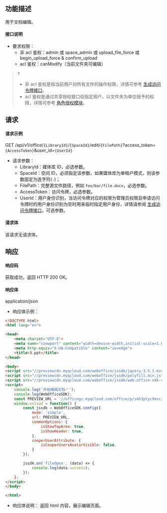 ## 功能描述

用于文档编辑。

#### 接口说明

- 要求权限：
    - 非 acl 鉴权：admin 或 space_admin 或 upload_file_force 或 begin_upload_force & confirm_upload
    - acl 鉴权：canModify（当前文件夹可编辑）
>?
> - 非 acl 鉴权是指当前用户对所有文件的操作权限，详情可参考 [生成访问令牌接口](https://cloud.tencent.com/document/product/1339/71159)。
> - acl 鉴权是通过共享授权接口给指定用户，以文件夹为单位授予的权限，详情可参考 [角色授权模块](https://cloud.tencent.com/document/product/1339/71014)。
>

## 请求

#### 请求示例  

GET /api/v1/office/`{LibraryId}`/`{SpaceId}`/edit/`{FilePath}`?access_token=`{AccessToken}`&user_id=`{UserId}`

- 请求参数：
    - LibraryId：媒体库 ID，必选参数。
    - SpaceId：空间 ID，必须指定该参数，如果媒体库为单租户模式，则该参数固定为连字符(`-`)；
    - FilePath：完整源文件路径，例如 `foo/bar/file.docx`，必选参数。
    - AccessToken：访问令牌，必选参数。
    - UserId：用户身份识别，当访问令牌对应的权限为管理员权限且申请访问令牌时的用户身份识别为空时用来临时指定用户身份，详情请参阅 [生成访问令牌接口](https://cloud.tencent.com/document/product/1339/71159)，可选参数。

#### 请求体

该请求无请求体。

## 响应

#### 响应码

获取成功，返回 HTTP 200 OK。

#### 响应体

application/json

- 响应体示例：

```html
<!DOCTYPE html>
<html lang="en">

<head>
    <meta charset="UTF-8">
    <meta name="viewport" content="width=device-width,initial-scale=1.0,maximum-scale=1.0,user-scalable=no">
    <meta http-equiv="X-UA-Compatible" content="ie=edge">
    <title>3.ppt</title>
</head>

<body>
<script src="//previewcdn.myqcloud.com/weboffice/jssdk/jquery-3.5.1.min.js"></script>
<script src="//previewcdn.myqcloud.com/weboffice/jssdk/polyfill.min.js"></script>
<script src="//previewcdn.myqcloud.com/weboffice/jssdk/web-office-sdk-v1.1.5.umd.js"></script>
<script>
    console.log('开始编辑文档！');
    console.log(WebOfficeSDK);
    const PREVIEW_URL = '//officegz.myqcloud.com/office/p/smh3ptyc9mscifdi-550438?_w_provider_token=xxxx';
    window.onload = function() {
        const jssdk = WebOfficeSDK.config({
            mode: 'simple',
            url: PREVIEW_URL,
            commonOptions: {
                isShowTopArea: true,
                isShowHeader: true,
            },
            cooperUserAttribute: {
                isCooperUsersAvatarVisible: false,
            }
        });

        jssdk.on('fileOpen', (data) => {
            console.log(data.success);
        });
    };
</script>
</body>

</html>
```

- 响应体说明： 返回 html 内容，展示编辑页面。

